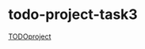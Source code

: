 # todo-project-task3
[TODOproject](https://user-images.githubusercontent.com/55979365/150655285-b0baa051-55f9-4d5e-9265-0e658619b1b1.png)